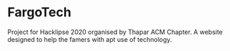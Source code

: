 # FargoTech
Project for Hacklipse 2020 organised by Thapar ACM Chapter.
A website designed to help the famers with apt use of technology.  
